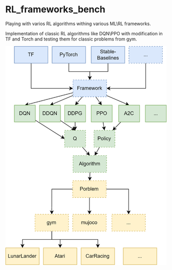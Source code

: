 # RL_frameworks_bench
Playing with varios RL algorithms withing various ML\RL frameworks.

Implementation of classic RL algorithms like DQN\PPO with modification in TF and Torch and testing them for classic problems from gym.

![plot](./rl_bench.png)
